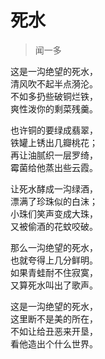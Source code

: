 # 死水

> 闻一多

这是一沟绝望的死水，  
清风吹不起半点漪沦。  
不如多扔些破铜烂铁，  
爽性泼你的剩菜残羹。  

也许铜的要绿成翡翠，  
铁罐上锈出几瓣桃花；  
再让油腻织一层罗绮，  
霉菌给他蒸出些云霞。  

让死水酵成一沟绿酒，  
漂满了珍珠似的白沫；  
小珠们笑声变成大珠，  
又被偷酒的花蚊咬破。  

那么一沟绝望的死水，  
也就夸得上几分鲜明。  
如果青蛙耐不住寂寞，  
又算死水叫出了歌声。  

这是一沟绝望的死水，  
这里断不是美的所在，  
不如让给丑恶来开垦，  
看他造出个什么世界。